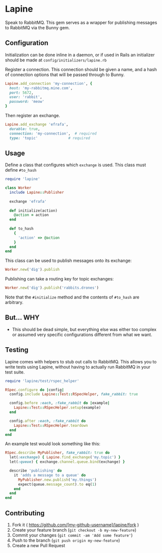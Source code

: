 Lapine
======

Speak to RabbitMQ. This gem serves as a wrapper for publishing messages
to RabbitMQ via the Bunny gem.


## Configuration

Initialization can be done inline in a daemon, or if used in Rails
an initializer should be made at `config/initializers/lapine.rb`

Register a connection. This connection should be given a name, and
a hash of connection options that will be passed through to Bunny.

```ruby
Lapine.add_connection 'my-connection', {
  host: 'my-rabbitmq.mine.com',
  port: 5672,
  user: 'rabbit',
  password: 'meow'
}
```

Then register an exchange.

```ruby
Lapine.add_exchange 'efrafa', 
  durable: true, 
  connection: 'my-connection',  # required
  type: 'topic'              # required
```

## Usage

Define a class that configures which `exchange` is used. This class
must define `#to_hash`

```ruby
require 'lapine'

class Worker
  include Lapine::Publisher
  
  exchange 'efrafa'
  
  def initialize(action)
    @action = action
  end
  
  def to_hash
    {
      'action' => @action
    }
  end
end
```

This class can be used to publish messages onto its exchange:

```ruby
Worker.new('dig').publish
```

Publishing can take a routing key for topic exchanges:

```ruby
Worker.new('dig').publish('rabbits.drones')
```

Note that the `#initialize` method and the contents of `#to_hash`
are arbitrary.


## But... WHY

* This should be dead simple, but everything else was either too
  complex or assumed very specific configurations different from what
  we want.


## Testing

Lapine comes with helpers to stub out calls to RabbitMQ. This allows you
to write tests using Lapine, without having to actually run RabbitMQ in
your test suite.

```ruby
require 'lapine/test/rspec_helper'

RSpec.configure do |config|
  config.include Lapine::Test::RSpecHelper, fake_rabbit: true

  config.before :each, :fake_rabbit do |example|
    Lapine::Test::RSpecHelper.setup(example)
  end

  config.after :each, :fake_rabbit do
    Lapine::Test::RSpecHelper.teardown
  end
end
```

An example test would look something like this:

```ruby
RSpec.describe MyPublisher, fake_rabbit: true do
  let(:exchange) { Lapine.find_exchange('my.topic') }
  let(:queue) { exchange.channel.queue.bind(exchange) }

  describe 'publishing' do
    it 'adds a message to a queue' do
      MyPublisher.new.publish('my.things')
      expect(queue.message_count).to eq(1)
    end
  end
end
```

## Contributing

1. Fork it ( https://github.com/[my-github-username]/lapine/fork )
2. Create your feature branch (`git checkout -b my-new-feature`)
3. Commit your changes (`git commit -am 'Add some feature'`)
4. Push to the branch (`git push origin my-new-feature`)
5. Create a new Pull Request
